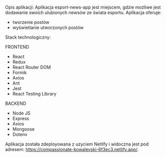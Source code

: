 Opis aplikacji: Aplikacja esport-news-app jest miejscem, gdzie możliwe jest dodawanie swoich ulubionych newsów ze świata esportu. Aplikacja oferuje:

- tworzenie postów
- wyświetlanie utworzonych postów


Stack technologiczny:

FRONTEND

- React
- Redux
- React Router DOM
- Formik
- Axios
- Ant
- Jest
- React Testing Library


BACKEND

- Node JS
- Express
- Axios
- Mongoose
- Dotenv

Aplikacja została zdeployowana z uzyciem Netlify i widoczna jest pod adresem: https://compassionate-kowalevski-6f3ec3.netlify.app/.
